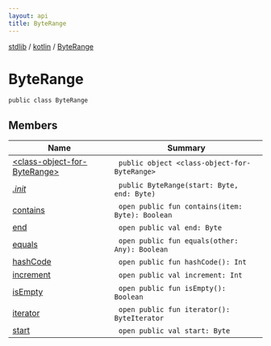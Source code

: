 ```yaml
---
layout: api
title: ByteRange
---
```

[stdlib](../../index.html) / [kotlin](../index.html) / [ByteRange](index.html)

# ByteRange

```
public class ByteRange
```
## Members
| Name | Summary |
|------|---------|
|[&lt;class-object-for-ByteRange&gt;](_class-object-for-ByteRange_/index.html)|&nbsp;&nbsp;`public object <class-object-for-ByteRange>`<br>|
|[*.init*](_init_.html)|&nbsp;&nbsp;`public ByteRange(start: Byte, end: Byte)`<br>|
|[contains](contains.html)|&nbsp;&nbsp;`open public fun contains(item: Byte): Boolean`<br>|
|[end](end.html)|&nbsp;&nbsp;`open public val end: Byte`<br>|
|[equals](equals.html)|&nbsp;&nbsp;`open public fun equals(other: Any): Boolean`<br>|
|[hashCode](hashCode.html)|&nbsp;&nbsp;`open public fun hashCode(): Int`<br>|
|[increment](increment/index.html)|&nbsp;&nbsp;`open public val increment: Int`<br>|
|[isEmpty](isEmpty.html)|&nbsp;&nbsp;`open public fun isEmpty(): Boolean`<br>|
|[iterator](iterator.html)|&nbsp;&nbsp;`open public fun iterator(): ByteIterator`<br>|
|[start](start.html)|&nbsp;&nbsp;`open public val start: Byte`<br>|
